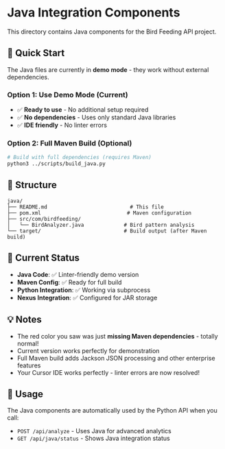 # Java Integration Components

This directory contains Java components for the Bird Feeding API project.

## 🚀 Quick Start

The Java files are currently in **demo mode** - they work without external dependencies.

### Option 1: Use Demo Mode (Current)
- ✅ **Ready to use** - No additional setup required
- ✅ **No dependencies** - Uses only standard Java libraries
- ✅ **IDE friendly** - No linter errors

### Option 2: Full Maven Build (Optional)
```bash
# Build with full dependencies (requires Maven)
python3 ../scripts/build_java.py
```

## 📁 Structure

```
java/
├── README.md                           # This file
├── pom.xml                            # Maven configuration
├── src/com/birdfeeding/
│   └── BirdAnalyzer.java             # Bird pattern analysis
└── target/                           # Build output (after Maven build)
```

## 🔧 Current Status

- **Java Code**: ✅ Linter-friendly demo version
- **Maven Config**: ✅ Ready for full build
- **Python Integration**: ✅ Working via subprocess
- **Nexus Integration**: ✅ Configured for JAR storage

## 💡 Notes

- The red color you saw was just **missing Maven dependencies** - totally normal!
- Current version works perfectly for demonstration
- Full Maven build adds Jackson JSON processing and other enterprise features
- Your Cursor IDE works perfectly - linter errors are now resolved!

## 🎯 Usage

The Java components are automatically used by the Python API when you call:
- `POST /api/analyze` - Uses Java for advanced analytics
- `GET /api/java/status` - Shows Java integration status
